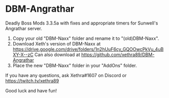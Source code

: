 # DBM-Angrathar
Deadly Boss Mods 3.3.5a with fixes and appropriate timers for Sunwell's Angrathar server.

1. Copy your old "DBM-Naxx" folder and rename it to "(old)DBM-Naxx".
2. Download Xeth's version of DBM-Naxx at https://drive.google.com/drive/folders/1n2hUuF6cy_GQOOwcPkVu_4uBXY-X--zC
   Can also download at https://github.com/xethra89/DBM-Angrathar
3. Place the new "DBM-Naxx" folder in your "AddOns" folder. 

If you have any questions, ask Xethra#1607 on Discord or https://twitch.tv/xethra89

Good luck and have fun!
